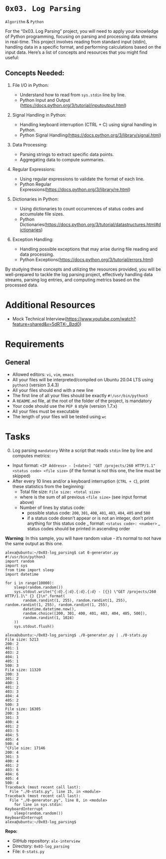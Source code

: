 # `0x03. Log Parsing`
`Algorithm` & `Python`
 
For the “0x03. Log Parsing” project, you will need to apply your knowledge of Python programming, focusing on parsing and processing data streams in real-time. This project involves reading from standard input (stdin), handling data in a specific format, and performing calculations based on the input data. Here’s a list of concepts and resources that you might find useful:

## Concepts Needed:
1. File I/O in Python:

	- Understand how to read from `sys.stdin` line by line.
	- Python Input and Output (https://docs.python.org/3/tutorial/inputoutput.html)
2. Signal Handling in Python:

	- Handling keyboard interruption (CTRL + C) using signal handling in Python.
	- Python Signal Handling(https://docs.python.org/3/library/signal.html)
3. Data Processing:

	- Parsing strings to extract specific data points.
	- Aggregating data to compute summaries.
4. Regular Expressions:

	- Using regular expressions to validate the format of each line.
	- Python Regular Expressions(https://docs.python.org/3/library/re.html)
5. Dictionaries in Python:

	- Using dictionaries to count occurrences of status codes and accumulate file sizes.
	- Python Dictionaries(https://docs.python.org/3/tutorial/datastructures.html#dictionaries)
6. Exception Handling:

	- Handling possible exceptions that may arise during file reading and data processing.
	- Python Exceptions(https://docs.python.org/3/tutorial/errors.html)

By studying these concepts and utilizing the resources provided, you will be well-prepared to tackle the log parsing project, effectively handling data streams, parsing log entries, and computing metrics based on the processed data.

# Additional Resources
- Mock Technical Interview(https://www.youtube.com/watch?feature=shared&v=5dRTK-_Bzd0)

# Requirements
## General
- Allowed editors: `vi`, `vim`, `emacs`
- All your files will be interpreted/compiled on Ubuntu 20.04 LTS using `python3` (version 3.4.3)
- All your files should end with a new line
- The first line of all your files should be exactly `#!/usr/bin/python3`
- A `README.md` file, at the root of the folder of the project, is mandatory
- Your code should use the `PEP 8` style (version 1.7.x)
- All your files must be executable
- The length of your files will be tested using `wc`

# Tasks
0. Log parsing
`mandatory`
Write a script that reads `stdin` line by line and computes metrics:

- Input format: `<IP Address> - [<date>] "GET /projects/260 HTTP/1.1" <status code> <file size>` (if the format is not this one, the line must be skipped)
- After every 10 lines and/or a keyboard interruption (`CTRL + C`), print these statistics from the beginning:
	* Total file size: `File size: <total size>`
	* where <total size> is the sum of all previous `<file size>` (see input format above)
	* Number of lines by status code:
		- possible status code: `200`, `301`, `400`, `401`, `403`, `404`, `405` and `500`
		- if a status code doesn’t appear or is not an integer, don’t print anything for this status code
		_ format: `<status code>: <number>`
		_ status codes should be printed in ascending order

**Warning**: In this sample, you will have random value - it’s normal to not have the same output as this one.
```
alexa@ubuntu:~/0x03-log_parsing$ cat 0-generator.py
#!/usr/bin/python3
import random
import sys
from time import sleep
import datetime

for i in range(10000):
    sleep(random.random())
    sys.stdout.write("{:d}.{:d}.{:d}.{:d} - [{}] \"GET /projects/260 HTTP/1.1\" {} {}\n".format(
        random.randint(1, 255), random.randint(1, 255), random.randint(1, 255), random.randint(1, 255),
        datetime.datetime.now(),
        random.choice([200, 301, 400, 401, 403, 404, 405, 500]),
        random.randint(1, 1024)
    ))
    sys.stdout.flush()

alexa@ubuntu:~/0x03-log_parsing$ ./0-generator.py | ./0-stats.py 
File size: 5213
200: 2
401: 1
403: 2
404: 1
405: 1
500: 3
File size: 11320
200: 3
301: 2
400: 1
401: 2
403: 3
404: 4
405: 2
500: 3
File size: 16305
200: 3
301: 3
400: 4
401: 2
403: 5
404: 5
405: 4
500: 4
^CFile size: 17146
200: 4
301: 3
400: 4
401: 2
403: 6
404: 6
405: 4
500: 4
Traceback (most recent call last):
  File "./0-stats.py", line 15, in <module>
Traceback (most recent call last):
  File "./0-generator.py", line 8, in <module>
    for line in sys.stdin:
KeyboardInterrupt
    sleep(random.random())
KeyboardInterrupt
alexa@ubuntu:~/0x03-log_parsing$ 
```
**Repo:**

- GitHub repository: `alx-interview`
- Directory: `0x03-log_parsing`
- File: `0-stats.py`
  

